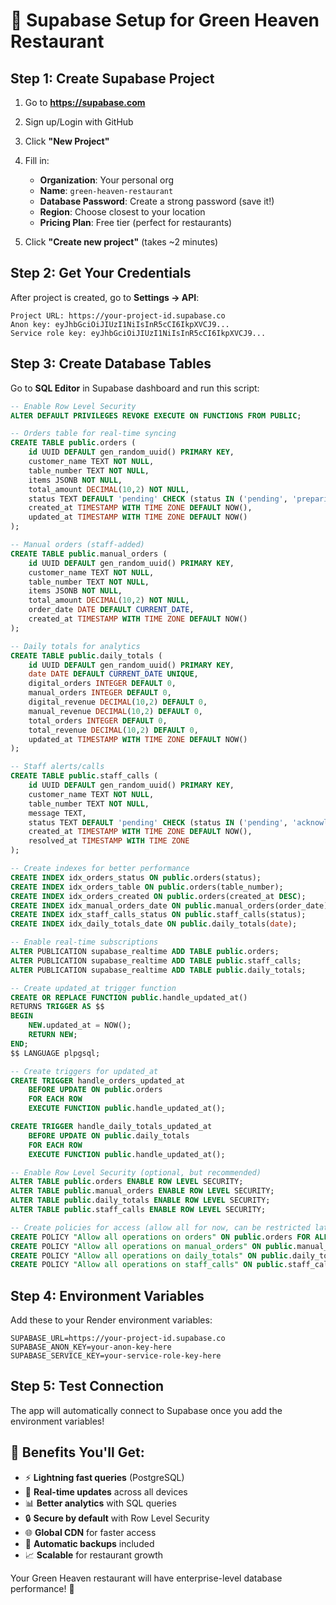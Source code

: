 # 🚀 Supabase Setup for Green Heaven Restaurant

## Step 1: Create Supabase Project

1. Go to **https://supabase.com**
2. Sign up/Login with GitHub
3. Click **"New Project"**
4. Fill in:
   - **Organization**: Your personal org
   - **Name**: `green-heaven-restaurant`
   - **Database Password**: Create a strong password (save it!)
   - **Region**: Choose closest to your location
   - **Pricing Plan**: Free tier (perfect for restaurants)

5. Click **"Create new project"** (takes ~2 minutes)

## Step 2: Get Your Credentials

After project is created, go to **Settings → API**:

```
Project URL: https://your-project-id.supabase.co
Anon key: eyJhbGciOiJIUzI1NiIsInR5cCI6IkpXVCJ9...
Service role key: eyJhbGciOiJIUzI1NiIsInR5cCI6IkpXVCJ9...
```

## Step 3: Create Database Tables

Go to **SQL Editor** in Supabase dashboard and run this script:

```sql
-- Enable Row Level Security
ALTER DEFAULT PRIVILEGES REVOKE EXECUTE ON FUNCTIONS FROM PUBLIC;

-- Orders table for real-time syncing
CREATE TABLE public.orders (
    id UUID DEFAULT gen_random_uuid() PRIMARY KEY,
    customer_name TEXT NOT NULL,
    table_number TEXT NOT NULL,
    items JSONB NOT NULL,
    total_amount DECIMAL(10,2) NOT NULL,
    status TEXT DEFAULT 'pending' CHECK (status IN ('pending', 'preparing', 'ready', 'delivered', 'cancelled')),
    created_at TIMESTAMP WITH TIME ZONE DEFAULT NOW(),
    updated_at TIMESTAMP WITH TIME ZONE DEFAULT NOW()
);

-- Manual orders (staff-added)
CREATE TABLE public.manual_orders (
    id UUID DEFAULT gen_random_uuid() PRIMARY KEY,
    customer_name TEXT NOT NULL,
    table_number TEXT NOT NULL,
    items JSONB NOT NULL,
    total_amount DECIMAL(10,2) NOT NULL,
    order_date DATE DEFAULT CURRENT_DATE,
    created_at TIMESTAMP WITH TIME ZONE DEFAULT NOW()
);

-- Daily totals for analytics
CREATE TABLE public.daily_totals (
    id UUID DEFAULT gen_random_uuid() PRIMARY KEY,
    date DATE DEFAULT CURRENT_DATE UNIQUE,
    digital_orders INTEGER DEFAULT 0,
    manual_orders INTEGER DEFAULT 0,
    digital_revenue DECIMAL(10,2) DEFAULT 0,
    manual_revenue DECIMAL(10,2) DEFAULT 0,
    total_orders INTEGER DEFAULT 0,
    total_revenue DECIMAL(10,2) DEFAULT 0,
    updated_at TIMESTAMP WITH TIME ZONE DEFAULT NOW()
);

-- Staff alerts/calls
CREATE TABLE public.staff_calls (
    id UUID DEFAULT gen_random_uuid() PRIMARY KEY,
    customer_name TEXT NOT NULL,
    table_number TEXT NOT NULL,
    message TEXT,
    status TEXT DEFAULT 'pending' CHECK (status IN ('pending', 'acknowledged', 'resolved')),
    created_at TIMESTAMP WITH TIME ZONE DEFAULT NOW(),
    resolved_at TIMESTAMP WITH TIME ZONE
);

-- Create indexes for better performance
CREATE INDEX idx_orders_status ON public.orders(status);
CREATE INDEX idx_orders_table ON public.orders(table_number);
CREATE INDEX idx_orders_created ON public.orders(created_at DESC);
CREATE INDEX idx_manual_orders_date ON public.manual_orders(order_date);
CREATE INDEX idx_staff_calls_status ON public.staff_calls(status);
CREATE INDEX idx_daily_totals_date ON public.daily_totals(date);

-- Enable real-time subscriptions
ALTER PUBLICATION supabase_realtime ADD TABLE public.orders;
ALTER PUBLICATION supabase_realtime ADD TABLE public.staff_calls;
ALTER PUBLICATION supabase_realtime ADD TABLE public.daily_totals;

-- Create updated_at trigger function
CREATE OR REPLACE FUNCTION public.handle_updated_at()
RETURNS TRIGGER AS $$
BEGIN
    NEW.updated_at = NOW();
    RETURN NEW;
END;
$$ LANGUAGE plpgsql;

-- Create triggers for updated_at
CREATE TRIGGER handle_orders_updated_at
    BEFORE UPDATE ON public.orders
    FOR EACH ROW
    EXECUTE FUNCTION public.handle_updated_at();

CREATE TRIGGER handle_daily_totals_updated_at
    BEFORE UPDATE ON public.daily_totals
    FOR EACH ROW
    EXECUTE FUNCTION public.handle_updated_at();

-- Enable Row Level Security (optional, but recommended)
ALTER TABLE public.orders ENABLE ROW LEVEL SECURITY;
ALTER TABLE public.manual_orders ENABLE ROW LEVEL SECURITY;
ALTER TABLE public.daily_totals ENABLE ROW LEVEL SECURITY;
ALTER TABLE public.staff_calls ENABLE ROW LEVEL SECURITY;

-- Create policies for access (allow all for now, can be restricted later)
CREATE POLICY "Allow all operations on orders" ON public.orders FOR ALL USING (true);
CREATE POLICY "Allow all operations on manual_orders" ON public.manual_orders FOR ALL USING (true);
CREATE POLICY "Allow all operations on daily_totals" ON public.daily_totals FOR ALL USING (true);
CREATE POLICY "Allow all operations on staff_calls" ON public.staff_calls FOR ALL USING (true);
```

## Step 4: Environment Variables

Add these to your Render environment variables:

```
SUPABASE_URL=https://your-project-id.supabase.co
SUPABASE_ANON_KEY=your-anon-key-here
SUPABASE_SERVICE_KEY=your-service-role-key-here
```

## Step 5: Test Connection

The app will automatically connect to Supabase once you add the environment variables!

## 🚀 Benefits You'll Get:

- ⚡ **Lightning fast queries** (PostgreSQL)
- 🔄 **Real-time updates** across all devices
- 📊 **Better analytics** with SQL queries
- 🔒 **Secure by default** with Row Level Security
- 🌐 **Global CDN** for faster access
- 💾 **Automatic backups** included
- 📈 **Scalable** for restaurant growth

Your Green Heaven restaurant will have enterprise-level database performance! 🌿